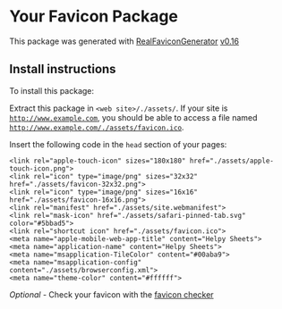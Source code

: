 # Your Favicon Package

This package was generated with [RealFaviconGenerator](https://realfavicongenerator.net/) [v0.16](https://realfavicongenerator.net/change_log#v0.16)

## Install instructions

To install this package:

Extract this package in <code>&lt;web site&gt;/./assets/</code>. If your site is <code>http://www.example.com</code>, you should be able to access a file named <code>http://www.example.com/./assets/favicon.ico</code>.

Insert the following code in the `head` section of your pages:

    <link rel="apple-touch-icon" sizes="180x180" href="./assets/apple-touch-icon.png">
    <link rel="icon" type="image/png" sizes="32x32" href="./assets/favicon-32x32.png">
    <link rel="icon" type="image/png" sizes="16x16" href="./assets/favicon-16x16.png">
    <link rel="manifest" href="./assets/site.webmanifest">
    <link rel="mask-icon" href="./assets/safari-pinned-tab.svg" color="#5bbad5">
    <link rel="shortcut icon" href="./assets/favicon.ico">
    <meta name="apple-mobile-web-app-title" content="Helpy Sheets">
    <meta name="application-name" content="Helpy Sheets">
    <meta name="msapplication-TileColor" content="#00aba9">
    <meta name="msapplication-config" content="./assets/browserconfig.xml">
    <meta name="theme-color" content="#ffffff">

*Optional* - Check your favicon with the [favicon checker](https://realfavicongenerator.net/favicon_checker)